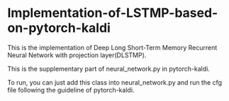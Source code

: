 # Implementation-of-LSTMP-based-on-pytorch-kaldi

This is the implementation of Deep Long Short-Term Memory Recurrent Neural Network with projection layer(DLSTMP).

This is the supplementary part of neural_network.py in pytorch-kaldi.

To run, you can just add this class into neural_network.py and run the cfg file following the guideline of pytorch-kaldi.
